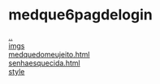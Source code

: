 # medque6pagdelogin 
<a href='https://gabrielryanft.github.io/learning/cursoemvideo/htmlecss/css/medque' target='_self' rel='prev'>..</a><br/>
<a href='https://gabrielryanft.github.io/learning/cursoemvideo/htmlecss/css/medque/medque6pagdelogin/imgs/' target='_self' rel='next'>imgs</a><br/>
<a href='https://gabrielryanft.github.io/learning/cursoemvideo/htmlecss/css/medque/medque6pagdelogin/medquedomeujeito.html' target='_blank' rel='next'>medquedomeujeito.html</a><br/>
<a href='https://gabrielryanft.github.io/learning/cursoemvideo/htmlecss/css/medque/medque6pagdelogin/senhaesquecida.html' target='_blank' rel='next'>senhaesquecida.html</a><br/>
<a href='https://gabrielryanft.github.io/learning/cursoemvideo/htmlecss/css/medque/medque6pagdelogin/style/' target='_self' rel='next'>style</a><br/>
